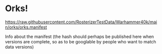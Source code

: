 # Orks!

https://raw.githubusercontent.com/RosterizerTestData/Warhammer40k/main/orks/orks.manifest

Info about the manifest (the hash should perhaps be published here when versions are complete, so as to be googlable by people who want to match data versions)
